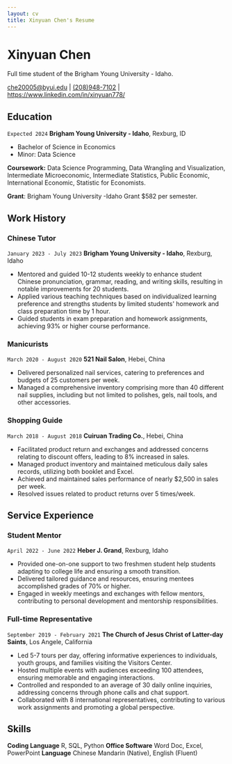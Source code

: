 ```yaml
---
layout: cv
title: Xinyuan Chen's Resume
---
```

# Xinyuan Chen
Full time student of the Brigham Young University - Idaho.

<div id="webaddress">
<a href=" ">che20005@byui.edu</a>
| <a href=" ">(208)948-7102</a>
| <a href="https://www.linkedin.com/in/xinyuan778/">https://www.linkedin.com/in/xinyuan778/</a>
</div>

<!-- https://www.monique.tech/the-art-of-markdown -->

## Education

`Expected 2024`
__Brigham Young University - Idaho__, Rexburg, ID
- Bachelor of Science in Economics
- Minor: Data Science

__Coursework:__
Data Science Programming, Data Wrangling and Visualization, Intermediate Microeconomic, Intermediate Statistics, Public Economic, International Economic, Statistic for Economists.

__Grant__:
Brigham Young University -Idaho Grant $582 per semester.


## Work History

### Chinese Tutor

`January 2023 - July 2023`
__Brigham Young University - Idaho__, Rexburg, Idaho

- Mentored and guided 10-12 students weekly to enhance student Chinese pronunciation, grammar, reading, and writing skills, resulting in notable improvements for 20 students.
- Applied various teaching techniques based on individualized learning preference and strengths students by limited students' homework and class preparation time by 1 hour.
- Guided students in exam preparation and homework assignments, achieving 93% or higher course performance.

### Manicurists

`March 2020 - August 2020`
__521 Nail Salon__, Hebei, China

- Delivered personalized nail services, catering to preferences and budgets of 25 customers per week.
- Managed a comprehensive inventory comprising more than 40 different nail supplies, including but not limited to polishes, gels, nail tools, and other accessories.

### Shopping Guide

`March 2018 - August 2018`
__Cuiruan Trading Co.__, Hebei, China

- Facilitated product return and exchanges and addressed concerns relating to discount offers, leading to 8% increased in sales.
- Managed product inventory and maintained meticulous daily sales records, utilizing both booklet and Excel.
- Achieved and maintained sales performance of nearly $2,500 in sales per week.
- Resolved issues related to product returns over 5 times/week.

## Service Experience

### Student Mentor

`April 2022 - June 2022`
__Heber J. Grand__, Rexburg, Idaho

- Provided one-on-one support to two freshmen student help students adapting to college life and ensuring a smooth transition.
- Delivered tailored guidance and resources, ensuring mentees accomplished grades of 70% or higher.
- Engaged in weekly meetings and exchanges with fellow mentors, contributing to personal development and mentorship responsibilities.

###  Full-time Representative

`September 2019 - February 2021`
__The Church of Jesus Christ of Latter-day Saints__, Los Angele, California

- Led 5-7 tours per day, offering informative experiences to individuals, youth groups, and families visiting the Visitors Center.
- Hosted multiple events with audiences exceeding 100 attendees, ensuring memorable and engaging interactions.
- Controlled and responded to an average of 30 daily online inquiries, addressing concerns through phone calls and chat support.
- Collaborated with 8 international representatives, contributing to various work assignments and promoting a global perspective.

## Skills

__Coding Language__ R, SQL, Python
__Office Software__ Word Doc, Excel, PowerPoint
__Language__ Chinese Mandarin (Native), English (Fluent)



<!-- ### Footer

Last updated: May 2013 -->


